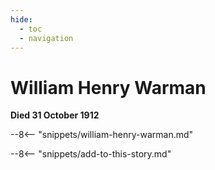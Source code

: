 ```yaml
---
hide:
  - toc
  - navigation 
---
```


# William Henry Warman

**Died 31 October 1912**

--8<-- "snippets/william-henry-warman.md"

--8<-- "snippets/add-to-this-story.md"